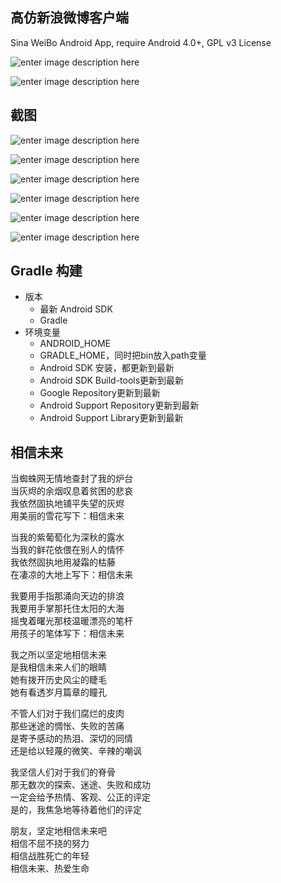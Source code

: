 高仿新浪微博客户端
-----
Sina WeiBo Android App, require Android 4.0+, GPL v3 License

![enter image description here](https://raw.githubusercontent.com/wenmingvs/WeiBo/master/baiduYun.png)

![enter image description here](https://raw.githubusercontent.com/wenmingvs/WeiBo/master/qrcode.png)

截图
-----
![enter image description here](https://raw.githubusercontent.com/wenmingvs/WeiBo/master/weibogif.gif)

![enter image description here](https://raw.githubusercontent.com/wenmingvs/WeiBo/master/screenshot1.png)

![enter image description here](https://raw.githubusercontent.com/wenmingvs/WeiBo/master/screenshot2.png)

![enter image description here](https://raw.githubusercontent.com/wenmingvs/WeiBo/master/screenshot3.png)

![enter image description here](https://raw.githubusercontent.com/wenmingvs/WeiBo/master/screenshot4.png)

![enter image description here](https://raw.githubusercontent.com/wenmingvs/WeiBo/master/screenshot5.png)


Gradle 构建
------
- 版本
	- 最新 Android SDK
	- Gradle
- 环境变量
	- ANDROID_HOME
	- GRADLE_HOME，同时把bin放入path变量
	- Android SDK 安装，都更新到最新
	- Android SDK Build-tools更新到最新
	- Google Repository更新到最新
	- Android Support Repository更新到最新
	- Android Support Library更新到最新


相信未来
-----
当蜘蛛网无情地查封了我的炉台   
当灰烬的余烟叹息着贫困的悲哀   
我依然固执地铺平失望的灰烬   
用美丽的雪花写下：相信未来   

当我的紫葡萄化为深秋的露水   
当我的鲜花依偎在别人的情怀   
我依然固执地用凝霜的枯藤   
在凄凉的大地上写下：相信未来   

我要用手指那涌向天边的排浪  
我要用手掌那托住太阳的大海  
摇曳着曙光那枝温暖漂亮的笔杆   
用孩子的笔体写下：相信未来   

我之所以坚定地相信未来  
是我相信未来人们的眼睛  
她有拨开历史风尘的睫毛  
她有看透岁月篇章的瞳孔  

不管人们对于我们腐烂的皮肉  
那些迷途的惆怅、失败的苦痛  
是寄予感动的热泪、深切的同情   
还是给以轻蔑的微笑、辛辣的嘲讽   

我坚信人们对于我们的脊骨  
那无数次的探索、迷途、失败和成功   
一定会给予热情、客观、公正的评定   
是的，我焦急地等待着他们的评定  

朋友，坚定地相信未来吧  
相信不屈不挠的努力  
相信战胜死亡的年轻  
相信未来、热爱生命  
